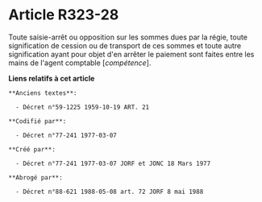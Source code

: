# Article R323-28

Toute saisie-arrêt ou opposition sur les sommes dues par la régie, toute signification de cession ou de transport de ces
sommes et toute autre signification ayant pour objet d'en arrêter le paiement sont faites entre les mains de l'agent
comptable [*compétence*].

**Liens relatifs à cet article**

	**Anciens textes**:

	  - Décret n°59-1225 1959-10-19 ART. 21

	**Codifié par**:

	  - Décret n°77-241 1977-03-07

	**Créé par**:

	  - Décret n°77-241 1977-03-07 JORF et JONC 18 Mars 1977

	**Abrogé par**:

	  - Décret n°88-621 1988-05-08 art. 72 JORF 8 mai 1988
